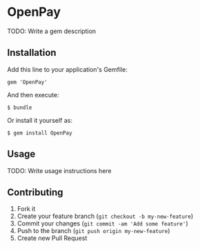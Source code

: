 # OpenPay

TODO: Write a gem description

## Installation

Add this line to your application's Gemfile:

    gem 'OpenPay'

And then execute:

    $ bundle

Or install it yourself as:

    $ gem install OpenPay

## Usage

TODO: Write usage instructions here

## Contributing

1. Fork it
2. Create your feature branch (`git checkout -b my-new-feature`)
3. Commit your changes (`git commit -am 'Add some feature'`)
4. Push to the branch (`git push origin my-new-feature`)
5. Create new Pull Request
